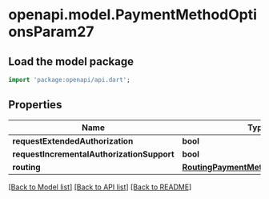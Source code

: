 # openapi.model.PaymentMethodOptionsParam27

## Load the model package
```dart
import 'package:openapi/api.dart';
```

## Properties
Name | Type | Description | Notes
------------ | ------------- | ------------- | -------------
**requestExtendedAuthorization** | **bool** |  | [optional] 
**requestIncrementalAuthorizationSupport** | **bool** |  | [optional] 
**routing** | [**RoutingPaymentMethodOptionsParam**](RoutingPaymentMethodOptionsParam.md) |  | [optional] 

[[Back to Model list]](../README.md#documentation-for-models) [[Back to API list]](../README.md#documentation-for-api-endpoints) [[Back to README]](../README.md)


